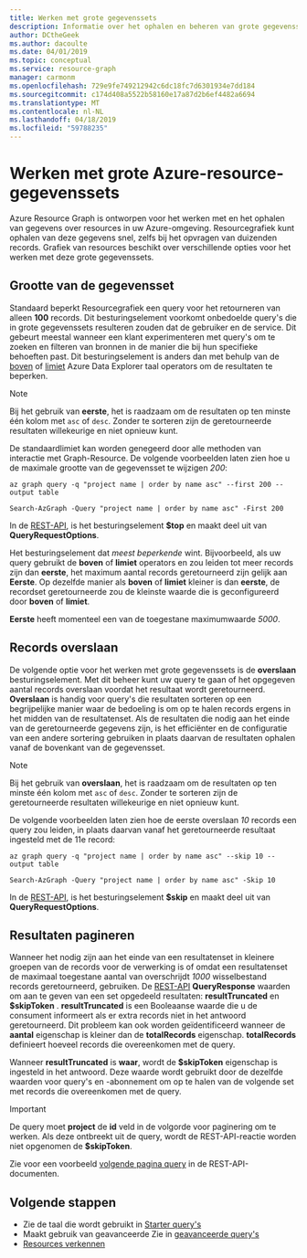 ```yaml
---
title: Werken met grote gegevenssets
description: Informatie over het ophalen en beheren van grote gegevenssets tijdens het werken met Azure Resource Graph.
author: DCtheGeek
ms.author: dacoulte
ms.date: 04/01/2019
ms.topic: conceptual
ms.service: resource-graph
manager: carmonm
ms.openlocfilehash: 729e9fe749212942c6dc18fc7d6301934e7dd184
ms.sourcegitcommit: c174d408a5522b58160e17a87d2b6ef4482a6694
ms.translationtype: MT
ms.contentlocale: nl-NL
ms.lasthandoff: 04/18/2019
ms.locfileid: "59788235"
---
```

# <a name="working-with-large-azure-resource-data-sets"></a>Werken met grote Azure-resource-gegevenssets

Azure Resource Graph is ontworpen voor het werken met en het ophalen van gegevens over resources in uw Azure-omgeving. Resourcegrafiek kunt ophalen van deze gegevens snel, zelfs bij het opvragen van duizenden records. Grafiek van resources beschikt over verschillende opties voor het werken met deze grote gegevenssets.

## <a name="data-set-result-size"></a>Grootte van de gegevensset

Standaard beperkt Resourcegrafiek een query voor het retourneren van alleen **100** records. Dit besturingselement voorkomt onbedoelde query's die in grote gegevenssets resulteren zouden dat de gebruiker en de service. Dit gebeurt meestal wanneer een klant experimenteren met query's om te zoeken en filteren van bronnen in de manier die bij hun specifieke behoeften past. Dit besturingselement is anders dan met behulp van de [boven](/azure/kusto/query/topoperator) of [limiet](/azure/kusto/query/limitoperator) Azure Data Explorer taal operators om de resultaten te beperken.

> [!NOTE]
> Bij het gebruik van **eerste**, het is raadzaam om de resultaten op ten minste één kolom met `asc` of `desc`. Zonder te sorteren zijn de geretourneerde resultaten willekeurige en niet opnieuw kunt.

De standaardlimiet kan worden genegeerd door alle methoden van interactie met Graph-Resource. De volgende voorbeelden laten zien hoe u de maximale grootte van de gegevensset te wijzigen _200_:

```azurecli-interactive
az graph query -q "project name | order by name asc" --first 200 --output table
```

```azurepowershell-interactive
Search-AzGraph -Query "project name | order by name asc" -First 200
```

In de [REST-API](/rest/api/azureresourcegraph/resources/resources), is het besturingselement **$top** en maakt deel uit van **QueryRequestOptions**.

Het besturingselement dat _meest beperkende_ wint. Bijvoorbeeld, als uw query gebruikt de **boven** of **limiet** operators en zou leiden tot meer records zijn dan **eerste**, het maximum aantal records geretourneerd zijn gelijk aan **Eerste**. Op dezelfde manier als **boven** of **limiet** kleiner is dan **eerste**, de recordset geretourneerde zou de kleinste waarde die is geconfigureerd door **boven** of **limiet**.

**Eerste** heeft momenteel een van de toegestane maximumwaarde _5000_.

## <a name="skipping-records"></a>Records overslaan

De volgende optie voor het werken met grote gegevenssets is de **overslaan** besturingselement. Met dit beheer kunt uw query te gaan of het opgegeven aantal records overslaan voordat het resultaat wordt geretourneerd. **Overslaan** is handig voor query's die resultaten sorteren op een begrijpelijke manier waar de bedoeling is om op te halen records ergens in het midden van de resultatenset. Als de resultaten die nodig aan het einde van de geretourneerde gegevens zijn, is het efficiënter en de configuratie van een andere sortering gebruiken in plaats daarvan de resultaten ophalen vanaf de bovenkant van de gegevensset.

> [!NOTE]
> Bij het gebruik van **overslaan**, het is raadzaam om de resultaten op ten minste één kolom met `asc` of `desc`. Zonder te sorteren zijn de geretourneerde resultaten willekeurige en niet opnieuw kunt.

De volgende voorbeelden laten zien hoe de eerste overslaan _10_ records een query zou leiden, in plaats daarvan vanaf het geretourneerde resultaat ingesteld met de 11e record:

```azurecli-interactive
az graph query -q "project name | order by name asc" --skip 10 --output table
```

```azurepowershell-interactive
Search-AzGraph -Query "project name | order by name asc" -Skip 10
```

In de [REST-API](/rest/api/azureresourcegraph/resources/resources), is het besturingselement **$skip** en maakt deel uit van **QueryRequestOptions**.

## <a name="paging-results"></a>Resultaten pagineren

Wanneer het nodig zijn aan het einde van een resultatenset in kleinere groepen van de records voor de verwerking is of omdat een resultatenset de maximaal toegestane aantal van overschrijdt _1000_ wisselbestand records geretourneerd, gebruiken. De [REST-API](/rest/api/azureresourcegraph/resources/resources) **QueryResponse** waarden om aan te geven van een set opgedeeld resultaten: **resultTruncated** en **$skipToken** .
**resultTruncated** is een Booleaanse waarde die u de consument informeert als er extra records niet in het antwoord geretourneerd. Dit probleem kan ook worden geïdentificeerd wanneer de **aantal** eigenschap is kleiner dan de **totalRecords** eigenschap. **totalRecords** definieert hoeveel records die overeenkomen met de query.

Wanneer **resultTruncated** is **waar**, wordt de **$skipToken** eigenschap is ingesteld in het antwoord. Deze waarde wordt gebruikt door de dezelfde waarden voor query's en -abonnement om op te halen van de volgende set met records die overeenkomen met de query.

> [!IMPORTANT]
> De query moet **project** de **id** veld in de volgorde voor paginering om te werken. Als deze ontbreekt uit de query, wordt de REST-API-reactie worden niet opgenomen de **$skipToken**.

Zie voor een voorbeeld [volgende pagina query](/rest/api/azureresourcegraph/resources/resources#next_page_query) in de REST-API-documenten.

## <a name="next-steps"></a>Volgende stappen

- Zie de taal die wordt gebruikt in [Starter query's](../samples/starter.md)
- Maakt gebruik van geavanceerde Zie in [geavanceerde query's](../samples/advanced.md)
- [Resources verkennen](explore-resources.md)